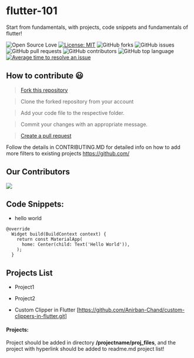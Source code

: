 # flutter-101
Start from fundamentals, with projects, code snippets and fundamentals of flutter!

![Open Source Love](https://img.shields.io/badge/Open%20Source-%E2%9D%A4-red.svg)
[![License: MIT](https://img.shields.io/badge/License-MIT-yellow.svg)](https://opensource.org/licenses/MIT)
![GitHub forks](https://img.shields.io/github/forks/wersharks/flutter-101.svg)
![GitHub issues](https://img.shields.io/github/issues/wersharks/flutter-101.svg)
![GitHub pull requests](https://img.shields.io/github/issues-pr/wersharks/flutter-101.svg)
![GitHub contributors](https://img.shields.io/github/contributors/wersharks/flutter-101.svg)
![GitHub top language](https://img.shields.io/github/languages/top/wersharks/flutter-101.svg)
[![Average time to resolve an issue](http://isitmaintained.com/badge/resolution/wersharks/flutter-101.svg)](http://isitmaintained.com/project/wersharks/flutter-101 "Average time to resolve an issue")

## How to contribute 😃


> [Fork this repository](https://help.github.com/articles/fork-a-repo/)

>  Clone the forked repository from your account

> Add your code file to the respective folder.

> Commit your changes with an appropriate message.

> [Create a pull request](https://help.github.com/articles/creating-a-pull-request-from-a-fork/)


Follow the details in CONTRIBUTING.MD for detailed info on how to add more filters to existing projects
https://github.com/
## Our Contributors 
<a href="https://github.com/wersharks/innovative-apps/graphs/contributors">
  <img src="https://contrib.rocks/image?repo=wersharks/flutter-101" />
</a>





## Code Snippets:
- hello world
```
@override
  Widget build(BuildContext context) {
    return const MaterialApp(
      home: Center(child: Text('Hello World')),
    );
  }
```

## Projects List

- Project1

- Project2

- Custom Clipper in Flutter [https://github.com/Anirban-Chand/custom-clippers-in-flutter.git]


#### Projects:
Project should be added in directory **/projectname/proj_files**, and the project with hyperlink should be added to readme.md project list!
